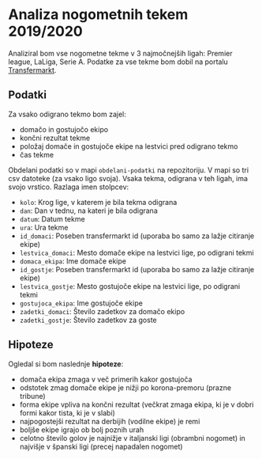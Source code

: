 # Analiza nogometnih tekem 2019/2020

Analiziral bom vse nogometne tekme v 3 najmočnejših ligah: Premier league, LaLiga, Serie A. Podatke za vse tekme bom dobil na portalu [Transfermarkt](https://www.transfermarkt.com/).

## Podatki
Za vsako odigrano tekmo bom zajel:
* domačo in gostujočo ekipo
* končni rezultat tekme
* položaj domače in gostujoče ekipe na lestvici pred odigrano tekmo
* čas tekme

Obdelani podatki so v mapi `obdelani-podatki` na repozitoriju. V mapi so tri csv datoteke (za vsako ligo svoja). Vsaka tekma, odigrana v teh ligah, ima svojo vrstico. Razlaga imen stolpcev:
* `kolo`: Krog lige, v katerem je bila tekma odigrana
* `dan`: Dan v tednu, na kateri je bila odigrana
* `datum`: Datum tekme
* `ura`: Ura tekme
* `id_domaci`: Poseben transfermarkt id (uporaba bo samo za lažje citiranje ekipe)
* `lestvica_domaci`: Mesto domače ekipe na lestvici lige, po odigrani tekmi
* `domaca_ekipa`: Ime domače ekipe
* `id_gostje`: Poseben transfermarkt id (uporaba bo samo za lažje citiranje ekipe)
* `lestvica_gostje`: Mesto gostujoče ekipe na lestvici lige, po odigrani tekmi
* `gostujoca_ekipa`: Ime gostujoče ekipe
* `zadetki_domaci`: Število zadetkov za domačo ekipo
* `zadetki_gostje`: Število zadetkov za goste

## Hipoteze
Ogledal si bom naslednje **hipoteze**:
* domača ekipa zmaga v več primerih kakor gostujoča
* odstotek zmag domače ekipe je nižji po korona-premoru (prazne tribune)
* forma ekipe vpliva na končni rezultat (večkrat zmaga ekipa, ki je v dobri formi kakor tista, ki je v slabi)
* najpogostejši rezultat na derbijih (vodilne ekipe) je remi
* boljše ekipe igrajo ob bolj poznih urah 
* celotno število golov je najnižje v italjanski ligi (obrambni nogomet) in najvišje v španski ligi (precej napadalen nogomet)